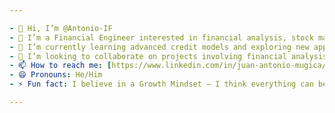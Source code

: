 ```yaml
---

- 👋 Hi, I’m @Antonio-IF 
- 👀 I’m a Financial Engineer interested in financial analysis, stock market, trading, quantitative analysis, data science, machine learning, deep learning, and credit modeling.
- 🌱 I’m currently learning advanced credit models and exploring new applications of deep learning in finance.
- 💞️ I’m looking to collaborate on projects involving financial analysis, machine learning models, and quantitative trading strategies.
- 📫 How to reach me: [https://www.linkedin.com/in/juan-antonio-mugica/]
- 😄 Pronouns: He/Him
- ⚡ Fun fact: I believe in a Growth Mindset – I think everything can be learned with dedication!

---
```

